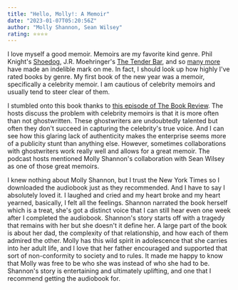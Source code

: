 ```yaml
---
title: "Hello, Molly!: A Memoir"
date: "2023-01-07T05:20:56Z"
author: "Molly Shannon, Sean Wilsey"
rating: ⭐⭐⭐⭐
---
```


I love myself a good memoir. Memoirs are my favorite kind genre. Phil Knight's <a href="https://www.goodreads.com/book/show/27220736-shoe-dog">Shoedog</a>, J.R. Moehringer's <a href="https://www.goodreads.com/book/show/144977.The_Tender_Bar">The Tender Bar</a>, and so <a href="https://www.goodreads.com/review/list/92922919?shelf=memoirs">many more</a> have made an indelible mark on me. In fact, I should look up how highly I've rated books by genre. My first book of the new year was a memoir, specifically a celebrity memoir. I am cautious of celebrity memoirs and usually tend to steer clear of them. 

I stumbled onto this book thanks to <a href="https://open.spotify.com/episode/2I2R9jF0DvHYl0HFiWx9Ut?si=E9lxf_TkRly6rayeYMNLUQ">this episode of The Book Review</a>. The hosts discuss the problem with celebrity memoirs is that it is more often than not ghostwritten. These ghostwriters are undoubtedly talented but often they don't succeed in capturing the celebrity's true voice. And I can see how this glaring lack of authenticity makes the enterprise seems more of a publicity stunt than anything else. However, sometimes collaborations with ghostwriters work really well and allows for a great memoir. The podcast hosts mentioned Molly Shannon's collaboration with Sean Wilsey as one of those great memoirs.

I knew nothing about Molly Shannon, but I trust the New York Times so I downloaded the audiobook just as they recommended. And I have to say I absolutely loved it. I laughed and cried and my heart broke and my heart yearned, basically, I felt all the feelings. Shannon narrated the book herself which is a treat, she's got a distinct voice that I can still hear even one week after I completed the audiobook. Shannon's story starts off with a tragedy that remains with her but she doesn't it define her. A large part of the book is about her dad, the complexity of that relationship, and how each of them admired the other. Molly has this wild spirit in adolescence that she carries into her adult life, and I love that her father encouraged and supported that sort of non-conformity to society and to rules. It made me happy to know that Molly was free to be who she was instead of who she had to be. Shannon's story is entertaining and ultimately uplifting, and one that I recommend getting the audiobook for.

